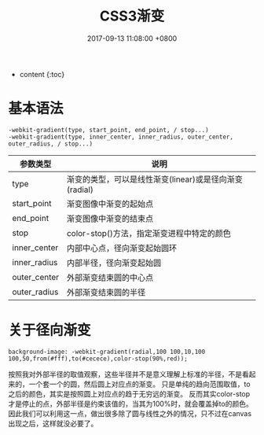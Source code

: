 ﻿---
layout: post
title:  CSS3渐变
date:   2017-09-13 11:08:00 +0800
categories: notes
tag: CSS3
---

* content
{:toc}


# 基本语法

```
-webkit-gradient(type, start_point, end_point, / stop...)
-webkit-gradient(type, inner_center, inner_radius, outer_center, outer_radius, / stop...)
```

参数类型 | 说明
---|---
type | 渐变的类型，可以是线性渐变(linear)或是径向渐变(radial)
start_point | 渐变图像中渐变的起始点
end_point | 渐变图像中渐变的结束点
stop |	color-stop()方法，指定渐变进程中特定的颜色
inner_center |  内部中心点，径向渐变起始圆环
inner_radius |	内部半径，径向渐变起始圆
outer_center |	外部渐变结束圆的中心点
outer_radius |	外部渐变结束圆的半径


# 关于径向渐变

```
background-image: -webkit-gradient(radial,100 100,10,100 100,50,from(#fff),to(#cecece),color-stop(90%,red));
```
按照我对外部半径的取值观察，这些半径并不是意义理解上标准的半径，不是看起来的，一个套一个的圆，然后圆上对应点的渐变。
只是单纯的趋向范围取值，to之后的颜色，其实是按照圆上对应点的趋于无穷远的渐变。
反而其实color-stop才是停止的点，外部半径是约束该值的，当其为100%时，就会覆盖掉to的颜色。
因此我们可以利用这一点，做出很多除了圆与线性之外的情况，只不过在canvas出现之后，这样就没必要了。

